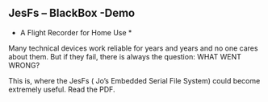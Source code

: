 ## JesFs – BlackBox -Demo ##
* A Flight Recorder for Home Use *

Many technical devices work reliable for years and years and no one cares about them. But if they fail, there is always the question: WHAT WENT WRONG?

This is, where the JesFs ( Jo’s Embedded Serial File System) could become extremely useful. Read the PDF.
